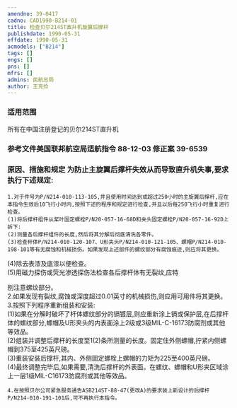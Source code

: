 ```yaml
---
amendno: 39-0417  
cadno: CAD1990-B214-01  
title: 检查贝尔214ST直升机旋翼后撑杆  
publishdate: 1990-05-31  
effdate: 1990-05-31  
acmodels: ["B214"]  
tags: []  
engs: []  
pns: []  
mfrs: []  
admins: 民航总局  
author: 王克俭  
---
```

  
### 适用范围  
所有在中国注册登记的贝尔214ST直升机  
  
<!--more-->  
### 参考文件美国联邦航空局适航指令 88-12-03 修正案 39-6539  
  
### 原因、措施和规定     为防止主旋翼后撑杆失效从而导致直升机失事,要求执行下述规定:  
    1.对于件号为P/N214-010-113-105,并且使用时间达到或超过250小时的主旋翼后撑杆,应在本指令生效后10飞行小时内,按照下述的程序和规定进行检查,并且以后每250飞行小时重复进行检查。  
    (1)将后撑杆组件从桨叶固定螺栓P/N20-057-16-68D和夹头固定螺栓P/N20-057-16-92D上拆下:  
    (2)测量各后撑杆组件的长度,然后将其分解后彻底清洗各零件。  
    (3)检查杆体P/N214-010-120-107、U形夹头P/N214-010-121-105、螺帽P/N214-010-198-101等有无腐蚀和机械损伤。如果发现上述部件的螺纹部分有腐蚀痕迹,则应将其更换。  
(4)除去表漆及底漆以便检查。  
    (5)用磁力探伤或荧光渗透探伤法检查各后撑杆体有无裂纹,应特  
  
  
别注意螺纹部分。  
    2.如果发现有裂纹,腐蚀或深度超过0.01英寸的机械损伤,则应用可用件将其更换。  
    3.按照下列程序重新组装和安装:  
    (1)如果在分解时破坏了杆体螺纹部分的镉镀层,则应重新涂上镉或保护层,在后撑杆体的螺纹部分,螺帽及U形夹头的内表面涂上2级或3级MIL-C-16173防腐剂或其他等效品。  
    (2)组装并调整后撑杆的长度至1(2)条所测量的长度。固定住外侧螺帽,拧紧内侧螺帽到375至425英尺磅。  
    (3)重装安装后撑杆,其内、外侧固定螺栓上螺帽的力矩为225至400英尺磅。  
    (4)最终调整完毕后,如果需要,清洗后撑杆的外表面。在螺纹、螺帽和U形夹区域涂上一层1级MIL-C16173防腐剂或其他等效品。  
  
    4.在按照贝尔公司紧急服务通告ASB214ST-88-47(更改A)的要求装上新设计的后撑杆P/N214-010-191-101后,可不再执行本指令。  
